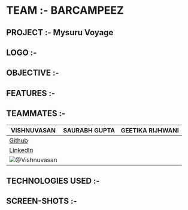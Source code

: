 # TEAM :- BARCAMPEEZ
## PROJECT :- Mysuru Voyage
## LOGO :-

## OBJECTIVE :-

## FEATURES :-

## TEAMMATES :-

| VISHNUVASAN | SAURABH GUPTA | GEETIKA RIJHWANI |
| --- | --- | ---
| [Github](https://github.com/Cipher-unhsiV "Vishnu profile") | |
| [LinkedIn](https://www.linkedin.com/in/vishnuvasan-srinivasan-0b2012194/ "Vishnu")| |
| ![@Vishnuvasan](https://avatars.githubusercontent.com/Cipher-unhsiV?s=150&v=1)| |





## TECHNOLOGIES USED :-

## SCREEN-SHOTS :-


